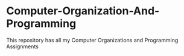 # Computer-Organization-And-Programming

This repository has all my Computer Organizations and Programming Assignments
